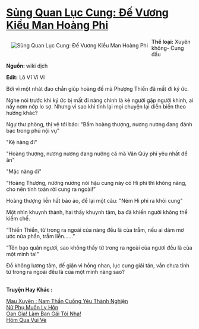 <a href="https://utruyen.com/truyen/sung-quan-luc-cung-de-vuong-kieu-man-hoang-phi/17587/" title="Sủng Quan Lục Cung: Đế Vương Kiều Man Hoàng Phi"><h1>Sủng Quan Lục Cung: Đế Vương Kiều Man Hoàng Phi</h1></a><div style="display:table"><img align="right" style="float: left; padding: 10px;" src="https://utruyen.com/images/story/200x260/sung-quan-luc-cung-de-vuong-kieu-man-hoang-phi.jpg" alt="Sủng Quan Lục Cung: Đế Vương Kiều Man Hoàng Phi"><b>Thể loại:</b> Xuyên không- Cung đấu<p></p><b>Nguồn: </b>wiki dịch<p></p><b>Edit:</b> Lô Vĩ Vi Vi<p></p>Bởi vì một nhát đao chắn giúp hoàng đế mà Phượng Thiển đã mất đi ký ức.<p></p>Nghe nói trước khi ký ức bị mất đi nàng chính là kẻ người gặp người khinh, ai nấy nơm nớp lo sợ. Nhưng vì sao khi tỉnh lại mọi chuyện lại diễn biến theo hướng khác?<p></p>Ngự thư phòng, thị vệ tới báo: "Bẩm hoàng thượng, nương nương đang đánh bạc trong phủ nội vụ"<p></p>"Kệ nàng đi"<p></p>"Hoàng thượng, nương nương đang nướng cá mà Vân Qúy phí yêu nhất để ăn"<p></p>"Mặc nàng đi"<p></p>“Hoàng Thượng, nương nương nói hậu cung này có Hi phi thì không nàng, cho nên tính toán rời cung ra ngoài!”<p></p>Hoàng thượng liền hất bào áo, để lại một câu: "Ném Hi phi ra khỏi cung"<p></p>Một nhìn khuynh thành, hai thấy khuynh tâm, ba đã khiến người không thể kiềm chế.<p></p>“Thiển Thiển, từ trong ra ngoài của nàng đều là của trẫm, nếu ai dám mơ ước nửa phần, trẫm liền……”<p></p>“Tên bạo quân ngươi, sao không thấy từ trong ra ngoài của ngươi đều là của một mình ta!”<p></p>Đồ không lương tâm, đế giận vì hồng nhan, lục cung giải tán, vẫn chưa tính từ trong ra ngoài đều là của một mình nàng sao?</div><p><br><b>Truyện Hay Khác :</b></p><a href="https://utruyen.com/truyen/mau-xuyen-nam-than-cuong-yeu-thanh-nghien/19509/" alt="Mau Xuyên : Nam Thần Cuồng Yêu Thành Nghiện">Mau Xuyên : Nam Thần Cuồng Yêu Thành Nghiện</a><br/><a href="https://github.com/quanluxury/ngontinhhot/tree/master/truyenhay/19035/" alt="Nữ Phụ Muốn Ly Hôn">Nữ Phụ Muốn Ly Hôn</a><br/><a href="https://www.flickr.com/photos/184340401@N07/48808990902/" alt="Oan Gia! Làm Bạn Gái Tôi Nha!">Oan Gia! Làm Bạn Gái Tôi Nha!</a><br/><a href="https://github.com/quanluxury/ngontinhhot/tree/master/truyenhay/19017/" alt="Hôm Qua Vui Vẻ">Hôm Qua Vui Vẻ</a><br/>